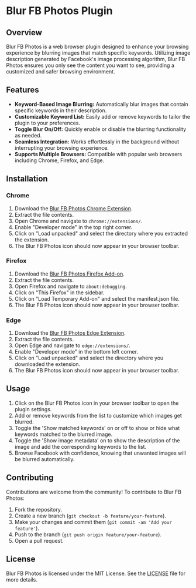 # Blur FB Photos Plugin

## Overview

Blur FB Photos is a web browser plugin designed to enhance your browsing experience by blurring images that match specific keywords. Utilizing image description generated by Facebook's image processing algorithm, Blur FB Photos ensures you only see the content you want to see, providing a customized and safer browsing environment.

## Features

- **Keyword-Based Image Blurring:** Automatically blur images that contain specific keywords in their description.
- **Customizable Keyword List:** Easily add or remove keywords to tailor the plugin to your preferences.
- **Toggle Blur On/Off:** Quickly enable or disable the blurring functionality as needed.
- **Seamless Integration:** Works effortlessly in the background without interrupting your browsing experience.
- **Supports Multiple Browsers:** Compatible with popular web browsers including Chrome, Firefox, and Edge.

## Installation

### Chrome

1. Download the [Blur FB Photos Chrome Extension](https://github.com/shyrwinsia/blur-fb-photos/archive/refs/heads/master.zip).
2. Extract the file contents.
3. Open Chrome and navigate to `chrome://extensions/`.
4. Enable "Developer mode" in the top right corner.
5. Click on "Load unpacked" and select the directory where you extracted the extension.
6. The Blur FB Photos icon should now appear in your browser toolbar.

### Firefox

1. Download the [Blur FB Photos Firefox Add-on](https://github.com/shyrwinsia/blur-fb-photos/archive/refs/heads/master.zip).
2. Extract the file contents.
3. Open Firefox and navigate to `about:debugging`.
4. Click on "This Firefox" in the sidebar.
5. Click on "Load Temporary Add-on" and select the manifest.json file.
6. The Blur FB Photos icon should now appear in your browser toolbar.

### Edge

1. Download the [Blur FB Photos Edge Extension](https://github.com/shyrwinsia/blur-fb-photos/archive/refs/heads/master.zip).
2. Extract the file contents.
3. Open Edge and navigate to `edge://extensions/`.
4. Enable "Developer mode" in the bottom left corner.
5. Click on "Load unpacked" and select the directory where you downloaded the extension.
6. The Blur FB Photos icon should now appear in your browser toolbar.

## Usage

1. Click on the Blur FB Photos icon in your browser toolbar to open the plugin settings.
2. Add or remove keywords from the list to customize which images get blurred.
3. Toggle the 'Show matched keywords' on or off to show or hide what keywords matched to the blurred image.
4. Toggle the 'Show image metadata' on to show the description of the image and add the corresponding keywords to the list.
5. Browse Facebook with confidence, knowing that unwanted images will be blurred automatically.

## Contributing

Contributions are welcome from the community! To contribute to Blur FB Photos:

1. Fork the repository.
2. Create a new branch (`git checkout -b feature/your-feature`).
3. Make your changes and commit them (`git commit -am 'Add your feature'`).
4. Push to the branch (`git push origin feature/your-feature`).
5. Open a pull request.

## License

Blur FB Photos is licensed under the MIT License. See the [LICENSE](LICENSE) file for more details.

